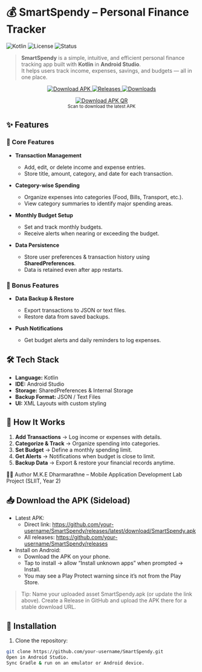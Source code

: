 # 💰 SmartSpendy – Personal Finance Tracker

![Kotlin](https://img.shields.io/badge/Kotlin-Android_Studio-orange?style=for-the-badge&logo=kotlin)
![License](https://img.shields.io/badge/License-MIT-blue?style=for-the-badge)
![Status](https://img.shields.io/badge/Status-Completed-success?style=for-the-badge)

> **SmartSpendy** is a simple, intuitive, and efficient personal finance tracking app built with **Kotlin** in **Android Studio**.  
It helps users track income, expenses, savings, and budgets — all in one place.



<p align="center"> <a href="https://github.com/your-username/SmartSpendy/releases/latest/download/SmartSpendy.apk"> <img alt="Download APK" src="https://img.shields.io/badge/Download-APK-brightgreen?style=for-the-badge&logo=android" /> </a> <a href="https://github.com/your-username/SmartSpendy/releases"> <img alt="Releases" src="https://img.shields.io/github/v/release/your-username/SmartSpendy?include_prereleases&style=for-the-badge" /> </a> <a href="https://github.com/your-username/SmartSpendy/releases"> <img alt="Downloads" src="https://img.shields.io/github/downloads/your-username/SmartSpendy/total?style=for-the-badge" /> </a> </p><p align="center"> <a href="https://github.com/your-username/SmartSpendy/releases/latest/download/SmartSpendy.apk"> <img src="https://quickchart.io/qr?text=https%3A%2F%2Fgithub.com%2Fyour-username%2FSmartSpendy%2Freleases%2Flatest%2Fdownload%2FSmartSpendy.apk&size=200" alt="Download APK QR" /> </a> <br /> <sub>Scan to download the latest APK</sub> </p>



## ✨ Features

### 📌 Core Features
- **Transaction Management**
  - Add, edit, or delete income and expense entries.
  - Store title, amount, category, and date for each transaction.
  
- **Category-wise Spending**
  - Organize expenses into categories (Food, Bills, Transport, etc.).
  - View category summaries to identify major spending areas.
  
- **Monthly Budget Setup**
  - Set and track monthly budgets.
  - Receive alerts when nearing or exceeding the budget.

- **Data Persistence**
  - Store user preferences & transaction history using **SharedPreferences**.
  - Data is retained even after app restarts.


### 🎁 Bonus Features
- **Data Backup & Restore**
  - Export transactions to JSON or text files.
  - Restore data from saved backups.

- **Push Notifications**
  - Get budget alerts and daily reminders to log expenses.


## 🛠 Tech Stack
- **Language:** Kotlin  
- **IDE:** Android Studio  
- **Storage:** SharedPreferences & Internal Storage  
- **Backup Format:** JSON / Text Files  
- **UI:** XML Layouts with custom styling


## 📲 How It Works
1. **Add Transactions** → Log income or expenses with details.  
2. **Categorize & Track** → Organize spending into categories.  
3. **Set Budget** → Define a monthly spending limit.  
4. **Get Alerts** → Notifications when budget is close to limit.  
5. **Backup Data** → Export & restore your financial records anytime.

👨‍💻 Author
M.K.E Dharmarathne – Mobile Application Development Lab Project (SLIIT, Year 2)

## 📥 Download the APK (Sideload)
- Latest APK:
  - Direct link: https://github.com/your-username/SmartSpendy/releases/latest/download/SmartSpendy.apk
  - All releases: https://github.com/your-username/SmartSpendy/releases
- Install on Android:
  - Download the APK on your phone.
  - Tap to install → allow “Install unknown apps” when prompted → Install.
  - You may see a Play Protect warning since it’s not from the Play Store.

> Tip: Name your uploaded asset SmartSpendy.apk (or update the link above). Create a Release in GitHub and upload the APK there for a stable download URL.

## 🚀 Installation
1. Clone the repository:
```bash
git clone https://github.com/your-username/SmartSpendy.git
Open in Android Studio.
Sync Gradle & run on an emulator or Android device.

























